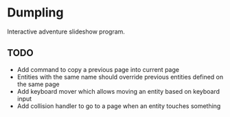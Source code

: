 # Dumpling

Interactive adventure slideshow program.

## TODO
- Add command to copy a previous page into current page
- Entities with the same name should override previous entities defined on the same page
- Add keyboard mover which allows moving an entity based on keyboard input
- Add collision handler to go to a page when an entity touches something
